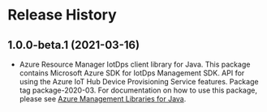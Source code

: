 # Release History

## 1.0.0-beta.1 (2021-03-16)

- Azure Resource Manager IotDps client library for Java. This package contains Microsoft Azure SDK for IotDps Management SDK. API for using the Azure IoT Hub Device Provisioning Service features. Package tag package-2020-03. For documentation on how to use this package, please see [Azure Management Libraries for Java](https://aka.ms/azsdk/java/mgmt).
